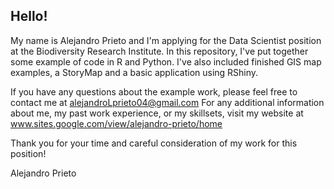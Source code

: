 Hello!
- 
My name is Alejandro Prieto and I'm applying for the Data Scientist position at the Biodiversity Research Institute.
In this repository, I've put together some example of code in R and Python. I've also included finished GIS map examples, a StoryMap and a basic application using RShiny.

If you have any questions about the example work, please feel free to contact me at alejandroLprieto04@gmail.com 
For any additional information about me, my past work experience, or my skillsets, visit my website at www.sites.google.com/view/alejandro-prieto/home

Thank you for your time and careful consideration of my work for this position! 

Alejandro Prieto



